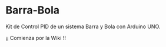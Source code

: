 # Barra-Bola
Kit de Control PID de un sistema Barra y Bola con Arduino UNO.

¡¡ Comienza por la Wiki !!
